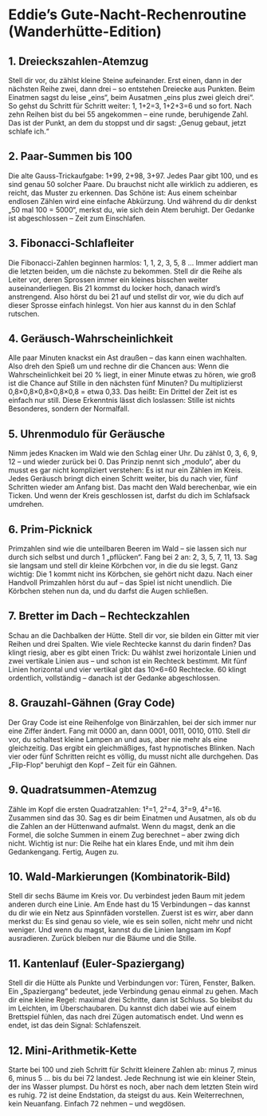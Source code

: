 # Eddie’s Gute-Nacht-Rechenroutine (Wanderhütte-Edition)

## 1. Dreieckszahlen-Atemzug

Stell dir vor, du zählst kleine Steine aufeinander. Erst einen, dann in der nächsten Reihe zwei, dann drei – so entstehen Dreiecke aus Punkten. Beim Einatmen sagst du leise „eins“, beim Ausatmen „eins plus zwei gleich drei“. So gehst du Schritt für Schritt weiter: 1, 1+2=3, 1+2+3=6 und so fort. Nach zehn Reihen bist du bei 55 angekommen – eine runde, beruhigende Zahl. Das ist der Punkt, an dem du stoppst und dir sagst: „Genug gebaut, jetzt schlafe ich.“

## 2. Paar-Summen bis 100

Die alte Gauss-Trickaufgabe: 1+99, 2+98, 3+97. Jedes Paar gibt 100, und es sind genau 50 solcher Paare. Du brauchst nicht alle wirklich zu addieren, es reicht, das Muster zu erkennen. Das Schöne ist: Aus einem scheinbar endlosen Zählen wird eine einfache Abkürzung. Und während du dir denkst „50 mal 100 = 5000“, merkst du, wie sich dein Atem beruhigt. Der Gedanke ist abgeschlossen – Zeit zum Einschlafen.

## 3. Fibonacci-Schlafleiter

Die Fibonacci-Zahlen beginnen harmlos: 1, 1, 2, 3, 5, 8 … Immer addiert man die letzten beiden, um die nächste zu bekommen. Stell dir die Reihe als Leiter vor, deren Sprossen immer ein kleines bisschen weiter auseinanderliegen. Bis 21 kommst du locker hoch, danach wird’s anstrengend. Also hörst du bei 21 auf und stellst dir vor, wie du dich auf dieser Sprosse einfach hinlegst. Von hier aus kannst du in den Schlaf rutschen.

## 4. Geräusch-Wahrscheinlichkeit

Alle paar Minuten knackst ein Ast draußen – das kann einen wachhalten. Also dreh den Spieß um und rechne dir die Chancen aus: Wenn die Wahrscheinlichkeit bei 20 % liegt, in einer Minute etwas zu hören, wie groß ist die Chance auf Stille in den nächsten fünf Minuten? Du multiplizierst 0,8×0,8×0,8×0,8×0,8 = etwa 0,33. Das heißt: Ein Drittel der Zeit ist es einfach nur still. Diese Erkenntnis lässt dich loslassen: Stille ist nichts Besonderes, sondern der Normalfall.

## 5. Uhrenmodulo für Geräusche

Nimm jedes Knacken im Wald wie den Schlag einer Uhr. Du zählst 0, 3, 6, 9, 12 – und wieder zurück bei 0. Das Prinzip nennt sich „modulo“, aber du musst es gar nicht kompliziert verstehen: Es ist nur ein Zählen im Kreis. Jedes Geräusch bringt dich einen Schritt weiter, bis du nach vier, fünf Schritten wieder am Anfang bist. Das macht den Wald berechenbar, wie ein Ticken. Und wenn der Kreis geschlossen ist, darfst du dich im Schlafsack umdrehen.

## 6. Prim-Picknick

Primzahlen sind wie die unteilbaren Beeren im Wald – sie lassen sich nur durch sich selbst und durch 1 „pflücken“. Fang bei 2 an: 2, 3, 5, 7, 11, 13. Sag sie langsam und stell dir kleine Körbchen vor, in die du sie legst. Ganz wichtig: Die 1 kommt nicht ins Körbchen, sie gehört nicht dazu. Nach einer Handvoll Primzahlen hörst du auf – das Spiel ist nicht unendlich. Die Körbchen stehen nun da, und du darfst die Augen schließen.

## 7. Bretter im Dach – Rechteckzahlen

Schau an die Dachbalken der Hütte. Stell dir vor, sie bilden ein Gitter mit vier Reihen und drei Spalten. Wie viele Rechtecke kannst du darin finden? Das klingt riesig, aber es gibt einen Trick: Du wählst zwei horizontale Linien und zwei vertikale Linien aus – und schon ist ein Rechteck bestimmt. Mit fünf Linien horizontal und vier vertikal gibt das 10×6=60 Rechtecke. 60 klingt ordentlich, vollständig – danach ist der Gedanke abgeschlossen.

## 8. Grauzahl-Gähnen (Gray Code)

Der Gray Code ist eine Reihenfolge von Binärzahlen, bei der sich immer nur eine Ziffer ändert. Fang mit 0000 an, dann 0001, 0011, 0010, 0110. Stell dir vor, du schaltest kleine Lampen an und aus, aber nie mehr als eine gleichzeitig. Das ergibt ein gleichmäßiges, fast hypnotisches Blinken. Nach vier oder fünf Schritten reicht es völlig, du musst nicht alle durchgehen. Das „Flip-Flop“ beruhigt den Kopf – Zeit für ein Gähnen.

## 9. Quadratsummen-Atemzug

Zähle im Kopf die ersten Quadratzahlen: 1²=1, 2²=4, 3²=9, 4²=16. Zusammen sind das 30. Sag es dir beim Einatmen und Ausatmen, als ob du die Zahlen an der Hüttenwand aufmalst. Wenn du magst, denk an die Formel, die solche Summen in einem Zug berechnet – aber zwing dich nicht. Wichtig ist nur: Die Reihe hat ein klares Ende, und mit ihm dein Gedankengang. Fertig, Augen zu.

## 10. Wald-Markierungen (Kombinatorik-Bild)

Stell dir sechs Bäume im Kreis vor. Du verbindest jeden Baum mit jedem anderen durch eine Linie. Am Ende hast du 15 Verbindungen – das kannst du dir wie ein Netz aus Spinnfäden vorstellen. Zuerst ist es wirr, aber dann merkst du: Es sind genau so viele, wie es sein sollen, nicht mehr und nicht weniger. Und wenn du magst, kannst du die Linien langsam im Kopf ausradieren. Zurück bleiben nur die Bäume und die Stille.

## 11. Kantenlauf (Euler-Spaziergang)

Stell dir die Hütte als Punkte und Verbindungen vor: Türen, Fenster, Balken. Ein „Spaziergang“ bedeutet, jede Verbindung genau einmal zu gehen. Mach dir eine kleine Regel: maximal drei Schritte, dann ist Schluss. So bleibst du im Leichten, im Überschaubaren. Du kannst dich dabei wie auf einem Brettspiel fühlen, das nach drei Zügen automatisch endet. Und wenn es endet, ist das dein Signal: Schlafenszeit.

## 12. Mini-Arithmetik-Kette

Starte bei 100 und zieh Schritt für Schritt kleinere Zahlen ab: minus 7, minus 6, minus 5 … bis du bei 72 landest. Jede Rechnung ist wie ein kleiner Stein, der ins Wasser plumpst. Du hörst es noch, aber nach dem letzten Stein wird es ruhig. 72 ist deine Endstation, da steigst du aus. Kein Weiterrechnen, kein Neuanfang. Einfach 72 nehmen – und wegdösen.
